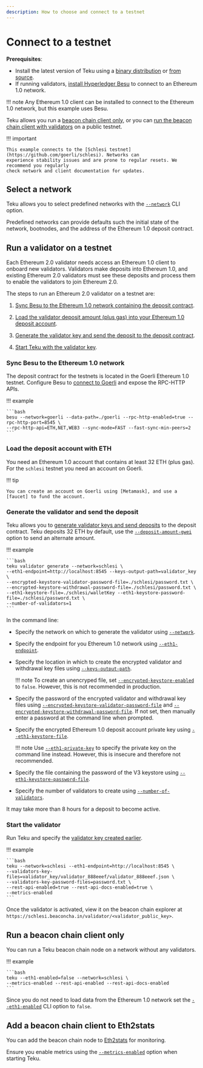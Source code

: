 ```yaml
---
description: How to choose and connect to a testnet
---
```


# Connect to a testnet

**Prerequisites**:

* Install the latest version of Teku using a [binary distribution](Install-Binaries.md)
    or [from source](Build-From-Source.md).
* If running validators, [install Hyperledger Besu] to connect to an Ethereum 1.0 network.

!!! note
    Any Ethereum 1.0 client can be installed to connect to the Ethereum 1.0 network, but this
    example uses Besu.

Teku allows you run a [beacon chain client only], or you can [run the beacon chain client
with validators] on a public testnet.

!!! important

    This example connects to the [Schlesi testnet](https://github.com/goerli/schlesi). Networks can
    experience stability issues and are prone to regular resets. We recommend you regularly
    check network and client documentation for updates.


## Select a network

Teku allows you to select predefined networks with the
[`--network`](../../Reference/CLI/CLI-Syntax.md#network) CLI option.

Predefined networks can provide defaults such the initial state of the network,
bootnodes, and the address of the Ethereum 1.0 deposit contract.

## Run a validator on a testnet

Each Ethereum 2.0 validator needs access an Ethereum 1.0 client to onboard new validators.
Validators make deposits into Ethereum 1.0, and existing Ethereum 2.0 validators must see these
deposits and process them to enable the validators to join Ethereum 2.0.

The steps to run an Ethereum 2.0 validator on a testnet are:

1. [Sync Besu to the Ethereum 1.0 network containing
    the deposit contract](#sync-besu-to-the-ethereum-10-network).

1. [Load the validator deposit amount (plus gas) into
    your Ethereum 1.0  deposit account](#load-the-deposit-account-with-eth).

1. [Generate the validator key and send the deposit to the deposit
    contract](#send-the-validator-deposit).

1. [Start Teku with the validator key](#start-the-validator).

### Sync Besu to the Ethereum 1.0 network

The deposit contract for the testnets is located in the Goerli Ethereum 1.0 testnet.
Configure Besu to [connect to Goerli] and expose the RPC-HTTP APIs.

!!! example

    ```bash
    besu --network=goerli --data-path=./goerli --rpc-http-enabled=true --rpc-http-port=8545 \
    --rpc-http-api=ETH,NET,WEB3 --sync-mode=FAST --fast-sync-min-peers=2
    ```
    
### Load the deposit account with ETH

You need an Ethereum 1.0 account that contains at least 32 ETH (plus gas). For the
`schlesi` testnet you need an account on Goerli.

!!! tip
    
    You can create an account on Goerli using [Metamask], and use a [faucet] to fund the account.


### Generate the validator and send the deposit

Teku allows you to [generate validator keys and send deposits] to the deposit contract. 
Teku deposits 32 ETH by default, use the
[`--deposit-amount-gwei`](../../Reference/CLI/CLI-Subcommands.md#deposit-amount-gwei) option
to send an alternate amount.

!!! example

    ```bash
    teku validator generate --network=schlesi \
    --eth1-endpoint=http://localhost:8545 --keys-output-path=validator_key \
    --encrypted-keystore-validator-password-file=./schlesi/password.txt \
    --encrypted-keystore-withdrawal-password-file=./schlesi/password.txt \
    --eth1-keystore-file=./schlesi/walletKey --eth1-keystore-password-file=./schlesi/password.txt \
    --number-of-validators=1
    ```

In the command line:

* Specify the network on which to generate the validator using 
    [`--network`](../../Reference/CLI/CLI-Subcommands.md#network).
    
* Specify the endpoint for you Ethereum 1.0 network using
    [`--eth1-endpoint`](../../Reference/CLI/CLI-Subcommands.md#eth1-endpoint).
    
* Specify the location in which to create the encrypted validator and withdrawal key files using
    [`--keys-output-path`](../../Reference/CLI/CLI-Subcommands.md#keys-output-path). 

    !!! note
        To create an unencryped file, set
        [`--encrypted-keystore-enabled`](../../Reference/CLI/CLI-Subcommands.md#encrypted-keystore-enabled)
        to `false`. However, this is not recommended in production.

* Specify the password of the encrypted validator and withdrawal key files using 
    [`--encrypted-keystore-validator-password-file`](../../Reference/CLI/CLI-Subcommands.md#encrypted-keystore-validator-password-file)
    and [`--encrypted-keystore-withdrawal-password-file`](../../Reference/CLI/CLI-Subcommands.md#encrypted-keystore-withdrawal-password-file).
    If not set, then manually enter a password at the command line when prompted.
    
* Specify the encrypted Ethereum 1.0 deposit account private key
    using [`--eth1-keystore-file`](../../Reference/CLI/CLI-Subcommands.md#eth1-keystore-file).
    
    !!! note
        Use [`--eth1-private-key`](../../Reference/CLI/CLI-Subcommands.md#eth1-private-key) to specify
        the private key on the command line instead. However, this is insecure and therefore not
        recommended.
    
* Specify the file containing the password of the V3 keystore using
    [`--eth1-keystore-password-file`](../../Reference/CLI/CLI-Subcommands.md#eth1-keystore-password-file).
    
* Specify the number of validators to create using
    [`--number-of-validators`](../../Reference/CLI/CLI-Subcommands.md#number-of-validators).

It may take more than 8 hours for a deposit to become active.

### Start the validator 

Run Teku and specify the [validator key created earlier](#generate-the-validator-and-send-the-deposit).

!!! example

    ```bash
    teku --network=schlesi --eth1-endpoint=http://localhost:8545 \
    --validators-key-files=validator_key/validator_888eeef/validator_888eeef.json \
    --validators-key-password-files=password.txt \
    --rest-api-enabled=true --rest-api-docs-enabled=true \
    --metrics-enabled
    ```

Once the validator is activated, view it on the beacon chain explorer at
`https://schlesi.beaconcha.in/validator/<validator_public_key>`.

## Run a beacon chain client only

You can run a Teku beacon chain node on a network without any validators.

!!! example

    ```bash
    teku --eth1-enabled=false --network=schlesi \
    --metrics-enabled --rest-api-enabled --rest-api-docs-enabled
    ```

Since you do not need to load data from the Ethereum 1.0 network set the
[`--eth1-enabled`](../../Reference/CLI/CLI-Syntax.md#eth1-enabled) CLI option to
`false`.

## Add a beacon chain client to Eth2stats

You can add the beacon chain node to [Eth2stats](https://eth2stats.io/add-node) for monitoring.

Ensure you enable metrics using the
[`--metrics-enabled`](../../Reference/CLI/CLI-Syntax.md#metrics-enabled) option when
starting Teku.

<!-- links -->
[install Hyperledger Besu]: https://besu.hyperledger.org/en/stable/HowTo/Get-Started/Install-Binaries/
[beacon chain client only]: #connect-a-beacon-chain-client-only
[run the beacon chain client with validators]: #connect-and-run-validators
[Metamask]: https://metamask.io/
[faucet]: https://faucet.goerli.mudit.blog/
[generate validator keys and send deposits]: https://docs.teku.pegasys.tech/en/latest/HowTo/Get-Started/Register-Validators/#submit-deposits
[connect to Goerli]: https://besu.hyperledger.org/en/stable/HowTo/Get-Started/Starting-node/#run-a-node-on-goerli-testnet